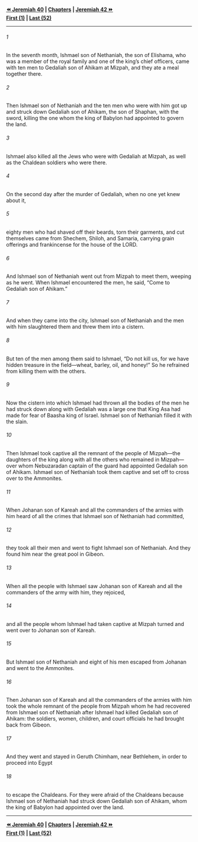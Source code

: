   
**[⏪ Jeremiah 40](./Jeremiah%2040.md) | [Chapters](./_index.md) | [Jeremiah 42 ⏩](./Jeremiah%2042.md)**  
**[First (1)](./Jeremiah%201.md) | [Last (52)](./Jeremiah%2052.md)**  
  
---  
  
###### 1  
In the seventh month, Ishmael son of Nethaniah, the son of Elishama, who was a member of the royal family and one of the king’s chief officers, came with ten men to Gedaliah son of Ahikam at Mizpah, and they ate a meal together there.  
  
###### 2  
Then Ishmael son of Nethaniah and the ten men who were with him got up and struck down Gedaliah son of Ahikam, the son of Shaphan, with the sword, killing the one whom the king of Babylon had appointed to govern the land.  
  
###### 3  
Ishmael also killed all the Jews who were with Gedaliah at Mizpah, as well as the Chaldean soldiers who were there.  
  
###### 4  
On the second day after the murder of Gedaliah, when no one yet knew about it,  
  
###### 5  
eighty men who had shaved off their beards, torn their garments, and cut themselves came from Shechem, Shiloh, and Samaria, carrying grain offerings and frankincense for the house of the LORD.  
  
###### 6  
And Ishmael son of Nethaniah went out from Mizpah to meet them, weeping as he went. When Ishmael encountered the men, he said, “Come to Gedaliah son of Ahikam.”  
  
###### 7  
And when they came into the city, Ishmael son of Nethaniah and the men with him slaughtered them and threw them into a cistern.  
  
###### 8  
But ten of the men among them said to Ishmael, “Do not kill us, for we have hidden treasure in the field—wheat, barley, oil, and honey!” So he refrained from killing them with the others.  
  
###### 9  
Now the cistern into which Ishmael had thrown all the bodies of the men he had struck down along with Gedaliah was a large one that King Asa had made for fear of Baasha king of Israel. Ishmael son of Nethaniah filled it with the slain.  
  
###### 10  
Then Ishmael took captive all the remnant of the people of Mizpah—the daughters of the king along with all the others who remained in Mizpah—over whom Nebuzaradan captain of the guard had appointed Gedaliah son of Ahikam. Ishmael son of Nethaniah took them captive and set off to cross over to the Ammonites.  
  
###### 11  
When Johanan son of Kareah and all the commanders of the armies with him heard of all the crimes that Ishmael son of Nethaniah had committed,  
  
###### 12  
they took all their men and went to fight Ishmael son of Nethaniah. And they found him near the great pool in Gibeon.  
  
###### 13  
When all the people with Ishmael saw Johanan son of Kareah and all the commanders of the army with him, they rejoiced,  
  
###### 14  
and all the people whom Ishmael had taken captive at Mizpah turned and went over to Johanan son of Kareah.  
  
###### 15  
But Ishmael son of Nethaniah and eight of his men escaped from Johanan and went to the Ammonites.  
  
###### 16  
Then Johanan son of Kareah and all the commanders of the armies with him took the whole remnant of the people from Mizpah whom he had recovered from Ishmael son of Nethaniah after Ishmael had killed Gedaliah son of Ahikam: the soldiers, women, children, and court officials he had brought back from Gibeon.  
  
###### 17  
And they went and stayed in Geruth Chimham, near Bethlehem, in order to proceed into Egypt  
  
###### 18  
to escape the Chaldeans. For they were afraid of the Chaldeans because Ishmael son of Nethaniah had struck down Gedaliah son of Ahikam, whom the king of Babylon had appointed over the land.  
  
  
---  
  
**[⏪ Jeremiah 40](./Jeremiah%2040.md) | [Chapters](./_index.md) | [Jeremiah 42 ⏩](./Jeremiah%2042.md)**  
**[First (1)](./Jeremiah%201.md) | [Last (52)](./Jeremiah%2052.md)**  
  
